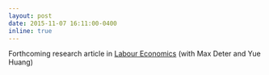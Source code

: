 ```yaml
---
layout: post
date: 2015-11-07 16:11:00-0400
inline: true
---
```


Forthcoming research article in [Labour Economics](https://doi.org/10.1016/j.labeco.2022.102295) (with Max Deter and Yue Huang)